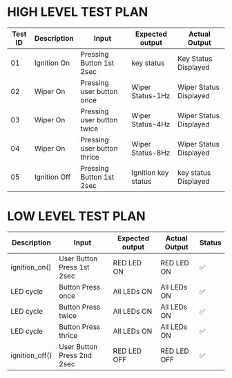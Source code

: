 
# **HIGH LEVEL TEST PLAN**

<html>
<body>
<!--StartFragment-->

Test ID | Description | Input | Expected output | Actual Output
-- | -- | -- | -- | --
01 | Ignition On |  Pressing Button 1st 2sec  | key status | Key Status Displayed 
02 | Wiper On | Pressing user button once | Wiper Status-1Hz | Wiper Status Displayed 
03 | Wiper On | Pressing user button twice | Wiper Status-4Hz | Wiper Status Displayed 
04 | Wiper On | Pressing user button thrice | Wiper Status-8Hz | Wiper Status Displayed 
05 | Ignition Off | Pressing Button 1st 2sec  | Ignition key status | key status Displayed 

<!--EndFragment-->
</body>
</html>


# **LOW LEVEL TEST PLAN**

<html>
<body>
<!--StartFragment-->

Description | Input | Expected output | Actual Output | Status
-- | -- | -- | -- | -- 
ignition_on() | User Button Press 1st 2sec | RED LED ON | RED LED ON | ✅
LED cycle | Button Press once | All LEDs ON | All LEDs ON | ✅
LED cycle | Button Press twice | All LEDs ON | All LEDs ON | ✅
LED cycle | Button Press thrice | All LEDs ON | All LEDs ON | ✅
ignition_off() | User Button Press 2nd 2sec | RED LED OFF | RED LED OFF | ✅

<!--EndFragment-->
</body>
</html>


